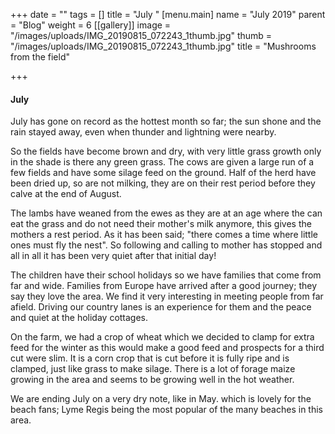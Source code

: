 +++
date = ""
tags = []
title = "July "
[menu.main]
name = "July  2019"
parent = "Blog"
weight = 6
[[gallery]]
image = "/images/uploads/IMG_20190815_072243_1thumb.jpg"
thumb = "/images/uploads/IMG_20190815_072243_1thumb.jpg"
title = "Mushrooms from the field"

+++
#### July

July has gone on record as the hottest month so far; the sun shone and the rain stayed away, even when thunder and lightning were nearby.

So the fields have become brown and dry, with very little grass growth only in the shade is there any green grass. The cows are given a large run of a few fields and have some silage feed on the ground. Half of the herd have been dried up, so are not milking, they are on their rest period before they calve at the end of August.

The lambs have weaned from the ewes as they are at an age where the can eat the grass and do not need their mother's milk anymore, this gives the mothers a rest period. As it has been said; "there comes a time where little ones must fly the nest". So following and calling to mother has stopped and all in all it has been very quiet after that initial day!

The children have their school holidays so we have families that come from far and wide. Families from Europe have arrived after a good journey; they say they love the area. We find it very interesting in meeting people from far afield. Driving our country lanes is an experience for them and the peace and quiet at the holiday cottages.

On the farm, we had a crop of wheat which we decided to clamp for extra feed for the winter as this would make a good feed and prospects for a third cut were slim. It is a corn crop that is cut before it is fully ripe and is clamped, just like grass to make silage. There is a lot of forage maize growing in the area and seems to be growing well in the hot weather.

We are ending July on a very dry note, like in May. which is lovely for the beach fans; Lyme Regis being the most popular of the many beaches in this area.